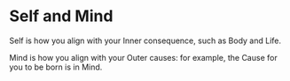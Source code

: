 # Self and Mind

Self is how you align with your Inner consequence, such as Body and Life.

Mind is how you align with your Outer causes: for example, the Cause for you to be born is in Mind.
